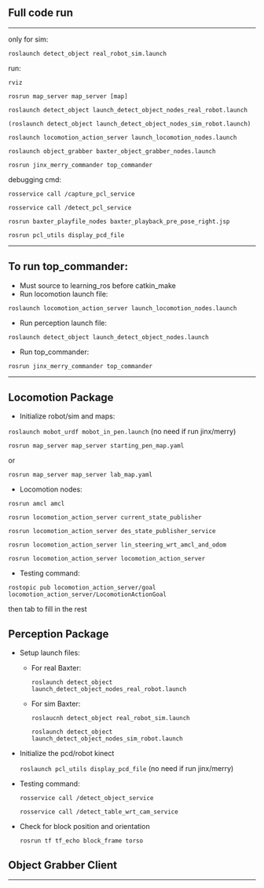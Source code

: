 ## Full code run

---
only for sim:
    
    roslaunch detect_object real_robot_sim.launch 

run: 
    
    rviz

    rosrun map_server map_server [map]

    roslaunch detect_object launch_detect_object_nodes_real_robot.launch 

    (roslaunch detect_object launch_detect_object_nodes_sim_robot.launch)

    roslaunch locomotion_action_server launch_locomotion_nodes.launch 

    roslaunch object_grabber baxter_object_grabber_nodes.launch

    rosrun jinx_merry_commander top_commander

debugging cmd:

    rosservice call /capture_pcl_service

    rosservice call /detect_pcl_service

    rosrun baxter_playfile_nodes baxter_playback_pre_pose_right.jsp

    rosrun pcl_utils display_pcd_file

---
## To run top_commander:
- Must source to learning_ros before catkin_make
- Run locomotion launch file:
  
`roslaunch locomotion_action_server launch_locomotion_nodes.launch`

- Run perception launch file:

`roslaunch detect_object launch_detect_object_nodes.launch`

- Run top_commander:

`rosrun jinx_merry_commander top_commander`

---
## Locomotion Package
- Initialize robot/sim and maps:

`roslaunch mobot_urdf mobot_in_pen.launch`  (no need if run jinx/merry)

`rosrun map_server map_server starting_pen_map.yaml`

or

`rosrun map_server map_server lab_map.yaml`

- Locomotion nodes:

`rosrun amcl amcl`

`rosrun locomotion_action_server current_state_publisher`

`rosrun locomotion_action_server des_state_publisher_service`

`rosrun locomotion_action_server lin_steering_wrt_amcl_and_odom`

`rosrun locomotion_action_server locomotion_action_server`

- Testing command:

`rostopic pub locomotion_action_server/goal locomotion_action_server/LocomotionActionGoal` 

then tab to fill in the rest
## Perception Package
- Setup launch files:
  - For real Baxter:
    
    `roslaunch detect_object launch_detect_object_nodes_real_robot.launch`

  - For sim Baxter:

    `roslaucnh detect_object real_robot_sim.launch`

    `roslaunch detect_object launch_detect_object_nodes_sim_robot.launch`

- Initialize the pcd/robot kinect

    `roslaunch pcl_utils display_pcd_file` (no need if run jinx/merry)

- Testing command:

    `rosservice call /detect_object_service`

    `rosservice call /detect_table_wrt_cam_service`

- Check for block position and orientation

    `rosrun tf tf_echo block_frame torso`

## Object Grabber Client

---


